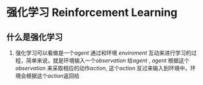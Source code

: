 # 强化学习 Reinforcement Learning

## 什么是强化学习

1. 强化学习可以看做是一个$agent$ 通过和环境 $enviroment$ 互动来进行学习的过程，简单来说，就是环境输入一个$observation$ 给$agent$  , $agent$ 根据这个$observation$ 来采取相应的动作$action$, 这个$action$ 反过来输入到环境中，环境会根据这个$action​$ 返回给